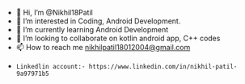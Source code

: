 - 👋 Hi, I’m @Nikhil18Patil
- 👀 I’m interested in Coding, Android Development.
- 🌱 I’m currently learning  Android Development
- 💞️ I’m looking to collaborate on kotlin android app, C++ codes
- 📫 How to reach me nikhilpatil18012004@gmail.com
-     Linkedlin account:- https://www.linkedin.com/in/nikhil-patil-9a97971b5

<!---
Nikhil18Patil/Nikhil18Patil is a ✨ special ✨ repository because its `README.md` (this file) appears on your GitHub profile.
You can click the Preview link to take a look at your changes.
--->

